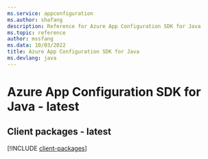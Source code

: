 ```yaml
---
ms.service: appconfiguration
ms.author: shafang
description: Reference for Azure App Configuration SDK for Java
ms.topic: reference
author: mssfang
ms.data: 10/03/2022
title: Azure App Configuration SDK for Java
ms.devlang: java
---
```

# Azure App Configuration SDK for Java - latest

## Client packages - latest
[!INCLUDE [client-packages](app-configuration-client-index.md)]